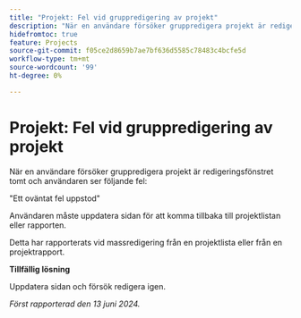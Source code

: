 ```yaml
---
title: "Projekt: Fel vid gruppredigering av projekt"
description: "När en användare försöker gruppredigera projekt är redigeringsfönstret tomt och användaren ser ett fel."
hidefromtoc: true
feature: Projects
source-git-commit: f05ce2d8659b7ae7bf636d5585c78483c4bcfe5d
workflow-type: tm+mt
source-wordcount: '99'
ht-degree: 0%

---
```



# Projekt: Fel vid gruppredigering av projekt

När en användare försöker gruppredigera projekt är redigeringsfönstret tomt och användaren ser följande fel:

&quot;Ett oväntat fel uppstod&quot;

Användaren måste uppdatera sidan för att komma tillbaka till projektlistan eller rapporten.

Detta har rapporterats vid massredigering från en projektlista eller från en projektrapport.

**Tillfällig lösning**

Uppdatera sidan och försök redigera igen.

_Först rapporterad den 13 juni 2024._

